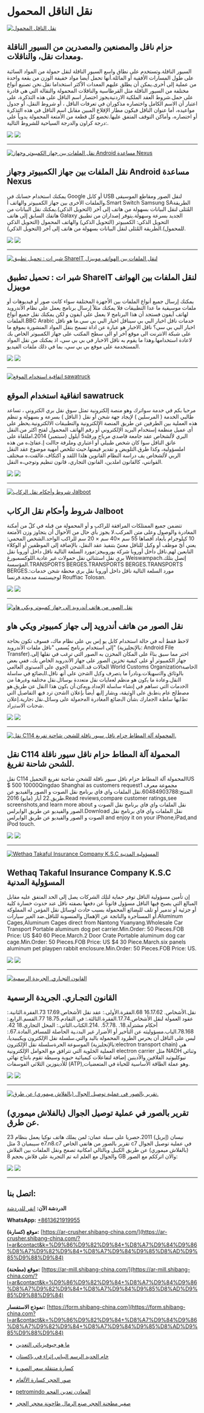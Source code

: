 # نقل الناقل المحمول

<a href="https://swt.shibang-china.com/?l=ar&img&k=%D9%86%D9%82%D9%84+%D8%A7%D9%84%D9%86%D8%A7%D9%82%D9%84+%D8%A7%D9%84%D9%85%D8%AD%D9%85%D9%88%D9%84" target="_blank">![نقل الناقل المحمول](http://static.shibang-china.com/all-800x300/898.jpg)</a>

## حزام ناقل والمصنعين والمصدرين من السيور الناقلة ومعدات نقل، والناقلات.
السيور الناقلة.وتستخدم على نطاق واسع السيور الناقلة لنقل حمولة من المواد السائبة على طول المسارات الأفقية أو المائلة.أنها تحمل أيضا مواد خفيفة الوزن من بقعة واحدة من عملية إلى أخرى.يمكن أن يطلق عليهم المعدات الأكثر استخداما نقل.نحن تصنيع أنواع مختلفة من السيور الناقلة مثل القرطاسية والناقلات المحمولة والنقالة التي هي قادرة على حمل.شروط العقد الملكية الاردنيةيجوز اختصار اسم الناقل على هذه التذكرة، على اعتبار أن الاسم الكامل واختصاره مذكوران في تعرفات الناقل ، أو شروط النقل، أو جدول مواعيده، أما عنوان الناقل فيكون مطار الإقلاع المبين مقابل اسم الناقل في هذه التذكرة أو اختصاره، وأماكن التوقف المتفق عليها.تخضع كل قطعة من الأمتعة المحمولة يدوياً على درجة كراون والدرجة السياحية للشروط التالية:.


<a href="https://whatsapp.shibangsoft.com/WhatsApp.php" target="_blank" title="WhatsApp">![](http://static.shibang-china.com/icon/whatsapp.png)</a> <a href="https://swt.shibang-china.com/?l=ar&icon&k=%D9%86%D9%82%D9%84+%D8%A7%D9%84%D9%86%D8%A7%D9%82%D9%84+%D8%A7%D9%84%D9%85%D8%AD%D9%85%D9%88%D9%84" target="_blank">![](http://static.shibang-china.com/icon/chat-ar.png)</a>

---

<a href="https://swt.shibang-china.com/?l=ar&img&k=%D9%86%D9%82%D9%84+%D8%A7%D9%84%D9%86%D8%A7%D9%82%D9%84+%D8%A7%D9%84%D9%85%D8%AD%D9%85%D9%88%D9%84" target="_blank">![نقل الملفات بين جهاز الكمبيوتر وجهاز Android مساعدة Nexus](http://static.shibang-china.com/all-800x300/1245.jpg)</a>

## نقل الملفات بين جهاز الكمبيوتر وجهاز Android مساعدة Nexus
يمكنك استخدام حسابك في Google أو كابل USB لنقل الصور ومقاطع الموسيقى والملفات الأخرى بين جهاز الكمبيوتر والهاتف أ.Smart Switch Samsung SAالطريقة المُثلى لنقل البيانات بسهولة من هاتف إلى آخر (التحويل الذكي).يمكنك نقل البيانات من هاتفك السابق إلى هاتف Galaxy الجديد بسرعة وسهولة.يتوفر إصداران من تطبيق التحويل الذكي: الكمبيوتر (التحويل الذكي) والهاتف المحمول (التحويل الذكي للمحمول).الطريقة المُثلى لنقل البيانات بسهولة من هاتف إلى آخر (التحويل الذكي).


<a href="https://whatsapp.shibangsoft.com/WhatsApp.php" target="_blank" title="WhatsApp">![](http://static.shibang-china.com/icon/whatsapp.png)</a> <a href="https://swt.shibang-china.com/?l=ar&icon&k=%D9%86%D9%82%D9%84+%D8%A7%D9%84%D9%86%D8%A7%D9%82%D9%84+%D8%A7%D9%84%D9%85%D8%AD%D9%85%D9%88%D9%84" target="_blank">![](http://static.shibang-china.com/icon/chat-ar.png)</a>

---

<a href="https://swt.shibang-china.com/?l=ar&img&k=%D9%86%D9%82%D9%84+%D8%A7%D9%84%D9%86%D8%A7%D9%82%D9%84+%D8%A7%D9%84%D9%85%D8%AD%D9%85%D9%88%D9%84" target="_blank">![شير ات : تحميل تطبيق ShareIT لنقل الملفات بين الهواتف موبيزل](http://static.shibang-china.com/all-800x300/1385.jpg)</a>

## شير ات : تحميل تطبيق ShareIT لنقل الملفات بين الهواتف موبيزل
يمكنك إرسال جميع أنواع الملفات بين الأجهزة المختلفة سواء كانت صور أو فيديوهات أو ملفات موسيقية ما عدا التطبيقات فلا يمكنك مثلاً إرسال برنامج يعمل علي نظام الأندرويد لهاتف آيفون فستجد أن هذا البرنامج لا يعمل علي آيفون و لكن يمكنك نقل جميع أنواع الملفات.BBC Arabic خدمات ناقل اخبار البي بي سيناقل اخبار البي بي سي.ما هو ناقل اخبار البي بي سي؟ ناقل الاخبار هو عبارة عن اداة تسمح بنقل المواد المنشورة بموقع ما على شبكة الانترنت الى موقع آخر او الى سطح المكتب على جهاز الكمبيوتر الخاص بك لاعادة استخدامها.وهذا ما يقوم به ناقل الاخبار في بي بي سي، اذ يمكنك من نقل المواد المستخدمة على موقع بي بي سي، بما في ذلك ملفات الفيديو.


<a href="https://whatsapp.shibangsoft.com/WhatsApp.php" target="_blank" title="WhatsApp">![](http://static.shibang-china.com/icon/whatsapp.png)</a> <a href="https://swt.shibang-china.com/?l=ar&icon&k=%D9%86%D9%82%D9%84+%D8%A7%D9%84%D9%86%D8%A7%D9%82%D9%84+%D8%A7%D9%84%D9%85%D8%AD%D9%85%D9%88%D9%84" target="_blank">![](http://static.shibang-china.com/icon/chat-ar.png)</a>

---

<a href="https://swt.shibang-china.com/?l=ar&img&k=%D9%86%D9%82%D9%84+%D8%A7%D9%84%D9%86%D8%A7%D9%82%D9%84+%D8%A7%D9%84%D9%85%D8%AD%D9%85%D9%88%D9%84" target="_blank">![اتفاقية استخدام الموقع sawatruck](http://static.shibang-china.com/all-800x300/130.jpg)</a>

## اتفاقية استخدام الموقع sawatruck
مرحبا بكم قي خدمة سواترك وهو منصة إلكترونية تمثل سوق نقل بري الكتروني ، تساعد طالبي الخدمة ( المرسلين ) لإيجاد جهة شحن أو نقل ( الناقل ) بسرعة و بسهولة و تنظم هذه العملية بين الطرفين عن طريق المنصة الإلكترونية والتطبيقات الالكترونية.يحظر على أى عميل منظمة إستخدام البريد الإلكتروني أو رقم الهاتف المحمول لفتح اكثر من.النقل البري لألشخاص عقد جامعة قاصدي مرباح ورقلة5 أيلول (سبتمبر) 2014.امللقاة على عاتق الناقل سوا كان شخص طبيلي أو اعتباري وملرفة حاالت إ.عفائ،ه من هذه املسؤولية، وكذا طرق.التلويض و تقدير قيمتها.حيث تتلخص أمهية موضوع عقد النقل الربي لألشخاص يف دراسة النظام القانوين هلذا اللقد و اكتكاف.عالقت،ه مبختلف القوانني، كالقانون املدين، القانون التجاري، قانون تنظيم وتوجي،ه النقل.


<a href="https://whatsapp.shibangsoft.com/WhatsApp.php" target="_blank" title="WhatsApp">![](http://static.shibang-china.com/icon/whatsapp.png)</a> <a href="https://swt.shibang-china.com/?l=ar&icon&k=%D9%86%D9%82%D9%84+%D8%A7%D9%84%D9%86%D8%A7%D9%82%D9%84+%D8%A7%D9%84%D9%85%D8%AD%D9%85%D9%88%D9%84" target="_blank">![](http://static.shibang-china.com/icon/chat-ar.png)</a>

---

<a href="https://swt.shibang-china.com/?l=ar&img&k=%D9%86%D9%82%D9%84+%D8%A7%D9%84%D9%86%D8%A7%D9%82%D9%84+%D8%A7%D9%84%D9%85%D8%AD%D9%85%D9%88%D9%84" target="_blank">![شروط وأحكام نقل الركاب Jalboot](http://static.shibang-china.com/all-800x300/488.jpg)</a>

## شروط وأحكام نقل الركاب Jalboot
تتضمن جميع الممتلكات المرافقة للراكب و أو المحمولة من قبله في كلّ من أمكنة المغادرة والوصول وعلى متن المركب.لا يجوز بأي حال من الأحوال أن يتجاوز وزن الأمتعة 10 كيلوجرام بأبعاد أقصاها 55 سم ×40 سم × 20 سم للراكب الواحد.الشخص المحمي: يعني أيّ موظف أو وكيل للناقل معنيّ بتنفيذ عقد النقل، بالإضافة إلى الموظفين أو الوكلاء التابعين لهم.ناقل داخل أوروبا شركة يوروبيجز:مورد السلعة التالية ناقل داخل أوروبا نقل بري نقل استثنائي نقل حمولات غير عادية.اللوكسمبورغ Weiswampach.إتصل بتلك المؤسسة.TRANSPORTS BERGES.TRANSPORTS BERGES.TRANSPORTS BERGES.:مورد السلعة التالية ناقل داخل أوروبا نقل بري محطة شحن خدمات لوجيستسة مدمجة.فرنسا Rouffiac Tolosan.


<a href="https://whatsapp.shibangsoft.com/WhatsApp.php" target="_blank" title="WhatsApp">![](http://static.shibang-china.com/icon/whatsapp.png)</a> <a href="https://swt.shibang-china.com/?l=ar&icon&k=%D9%86%D9%82%D9%84+%D8%A7%D9%84%D9%86%D8%A7%D9%82%D9%84+%D8%A7%D9%84%D9%85%D8%AD%D9%85%D9%88%D9%84" target="_blank">![](http://static.shibang-china.com/icon/chat-ar.png)</a>

---

<a href="https://swt.shibang-china.com/?l=ar&img&k=%D9%86%D9%82%D9%84+%D8%A7%D9%84%D9%86%D8%A7%D9%82%D9%84+%D8%A7%D9%84%D9%85%D8%AD%D9%85%D9%88%D9%84" target="_blank">![نقل الصور من هاتف أندرويد إلى جهاز كمبيوتر ويكي هاو](http://static.shibang-china.com/all-800x300/503.jpg)</a>

## نقل الصور من هاتف أندرويد إلى جهاز كمبيوتر ويكي هاو
لاحظ فقط أنه في حالة استخدام كابل يو إس بي على نظام ماك، فسوف تكون بحاجة إلى استخدام برنامج يُسمى &quot;ناقل ملفات الأندرويد&quot; (بالإنجليزية: Android File Transfer).اختر مما سبق بناءً على المكان المخزن به الصور التي ترغب في نقلها إلى جهاز الكمبيوتر أو على كيفية تخزين الصور على جهاز الأندرويد الخاص بك، ففي بعض الحالات قد.اﻟﺷﺣن اﻟﺟوي ﻋﻟﯽ اﻟﻣﺳﺗوى اﻟﻌﺎﻟﻣﻲ World Customs Organizationاﻟﺧﺎﺻﺔ ﺑﺎﻟوﺛﺎﺋق واﻟﺗﺳﮭﯾﻼت.وﻧﺎدراَ ﻣﺎ ﯾﺗﺻرف وﮐﯾل اﻟﺷﺣن ﻋﻟﯽ أﻧﮫ ﻧﺎﻗل.ﻟﻟﺑﺿﺎﺋﻊ ﻓﻲ ﺳﻟﺳﻟﺔ اﻟﻧﻘل.وﻋﺎدة ﻣﺎ ﯾﮐون ھو ﻣﻧظم ﻟﻌﻣﻟﯾﺎت ﻧﻘل ﻣﺗﻌددة ﺑوﺳﺎﺋل.ﻧﻘل ﻣﺧﺗﻟﻔﺔ وﻏﯾرھﺎ ﻣن اﻟﺧدﻣﺎت اﻟﺗﻲ ﺗﺳﺎھم ﻓﻲ إﻧﺷﺎء ﺳﻟﺳﻟﺔ اﻹﻣداد.وﯾﻣﮐن.أن ﯾﮐون ھذا اﻟﻧﻘل ﻋن طرﯾق.ھو ﻣﺻطﻟﺢ ﻋﺎم ﯾﻧطﺑق ﻋﻟﯽ اﻟوﺛﯾﻘﺔ، وﯾﺷﺎر إﻟﯾﮫ أﯾﺿﺎً ﺑﺈﻋﻼن اﻟﺷﺣن ﺗرد ﻓﯾﮫ اﻟﺗﻔﺎﺻﯾل اﻟﺗﻲ ﺗطﻟﺑﮭﺎ ﺳﻟطﺔ اﻟﺟﻣﺎرك ﺑﺷﺄن اﻟﺑﺿﺎﺋﻊ اﻟﻣﻐﺎدرة اﻟﻣﺣﻣوﻟﺔ ﻋﻟﯽ وﺳﺎﺋل.ﻧﻘل ﺗﺟﺎرﯾﺔ.إﻋﻼن ﺷﺣﻧﺎت اﻻﺳﺗﯾراد.


<a href="https://whatsapp.shibangsoft.com/WhatsApp.php" target="_blank" title="WhatsApp">![](http://static.shibang-china.com/icon/whatsapp.png)</a> <a href="https://swt.shibang-china.com/?l=ar&icon&k=%D9%86%D9%82%D9%84+%D8%A7%D9%84%D9%86%D8%A7%D9%82%D9%84+%D8%A7%D9%84%D9%85%D8%AD%D9%85%D9%88%D9%84" target="_blank">![](http://static.shibang-china.com/icon/chat-ar.png)</a>

---

<a href="https://swt.shibang-china.com/?l=ar&img&k=%D9%86%D9%82%D9%84+%D8%A7%D9%84%D9%86%D8%A7%D9%82%D9%84+%D8%A7%D9%84%D9%85%D8%AD%D9%85%D9%88%D9%84" target="_blank">![نقل C114 المحمولة آلة المطاط حزام ناقل سيور ناقلة للشحن شاحنة تفريغ.](http://static.shibang-china.com/all-800x300/713.jpg)</a>

## نقل C114 المحمولة آلة المطاط حزام ناقل سيور ناقلة للشحن شاحنة تفريغ.
نقل C114 المحمولة آلة المطاط حزام ناقل سيور ناقلة للشحن شاحنة تفريغ التحميلUS $ 500 10000Qingdao Shanghai as customers request1 مجموعة معرف المنتج:60484903788.نقل الملفات واي فاي برنامج نقل الصوت و الصور والفيديو عن طريق.22 أيار (مايو) 2016.Read reviews,compare customer ratings,see screenshots,and learn more about نقل الملفات واي فاي برنامج نقل الصوت و الصور والفيديو عن طريق الوايرلس.Download نقل الملفات واي فاي برنامج نقل الصوت و الصور والفيديو عن طريق الوايرلس and enjoy it on your iPhone,iPad,and iPod touch.


<a href="https://whatsapp.shibangsoft.com/WhatsApp.php" target="_blank" title="WhatsApp">![](http://static.shibang-china.com/icon/whatsapp.png)</a> <a href="https://swt.shibang-china.com/?l=ar&icon&k=%D9%86%D9%82%D9%84+%D8%A7%D9%84%D9%86%D8%A7%D9%82%D9%84+%D8%A7%D9%84%D9%85%D8%AD%D9%85%D9%88%D9%84" target="_blank">![](http://static.shibang-china.com/icon/chat-ar.png)</a>

---

<a href="https://swt.shibang-china.com/?l=ar&img&k=%D9%86%D9%82%D9%84+%D8%A7%D9%84%D9%86%D8%A7%D9%82%D9%84+%D8%A7%D9%84%D9%85%D8%AD%D9%85%D9%88%D9%84" target="_blank">![Wethaq Takaful Insurance Company K.S.C المسؤولية المدنية](http://static.shibang-china.com/all-800x300/1212.jpg)</a>

## Wethaq Takaful Insurance Company K.S.C المسؤولية المدنية
إن تأمين مسؤولية الناقل توفر حماية لتلك الشركات يصل إلى الحد المتفق عليه مقابل المبالغ التي يصبح فيها الناقل مسؤول قانوناً عن دفعها بصفته ناقل عند حدوث خسارة كلية أو جزئية أو تدمير أو تلف للبضائع المحمولة بسبب حادث لوسائل نقل المؤمن له المملوكة أو المستأجرة والناتجة عن الإهمال والمنسوبة للناقل.ضد الغير سيارات.Aluminum Cages,Aluminum Cages direct from Nantong Yuanyang.Wholesale Car Transport Portable aluminum dog pet carrier.Min.Order: 50 Pieces.FOB Price: US $40 60 Piece.March.2 Door Crate Portable aluminum dog car cage.Min.Order: 50 Pieces.FOB Price: US $4 30 Piece.March.six panels aluminum pet playpen rabbit enclosure.Min.Order: 50 Pieces.FOB Price: US.


<a href="https://whatsapp.shibangsoft.com/WhatsApp.php" target="_blank" title="WhatsApp">![](http://static.shibang-china.com/icon/whatsapp.png)</a> <a href="https://swt.shibang-china.com/?l=ar&icon&k=%D9%86%D9%82%D9%84+%D8%A7%D9%84%D9%86%D8%A7%D9%82%D9%84+%D8%A7%D9%84%D9%85%D8%AD%D9%85%D9%88%D9%84" target="_blank">![](http://static.shibang-china.com/icon/chat-ar.png)</a>

---

<a href="https://swt.shibang-china.com/?l=ar&img&k=%D9%86%D9%82%D9%84+%D8%A7%D9%84%D9%86%D8%A7%D9%82%D9%84+%D8%A7%D9%84%D9%85%D8%AD%D9%85%D9%88%D9%84" target="_blank">![القانون التجـاري. الجريدة الرسمية](http://static.shibang-china.com/all-800x300/1281.jpg)</a>

## القانون التجـاري. الجريدة الرسمية
ﻧﻘﻞ.اﻷﺷﺨﺎص. 16.17.62 68.اﻟﻔﻘﺮة.اﻷوﻟﻰ.: ﻋﻘﺪ ﻧﻘﻞ اﻷﺷﺨﺎص.17.69 73.اﻟﻔﻘﺮة.اﻟﺜﺎﻧﻴﺔ.: ﻋﻘﻮد اﻟﻌﻤﻮﻟﺔ ﻟﻨﻘﻞ اﻷﺷﺨﺎص.17.74.اﻟﻔﻘﺮة.اﻟﺜﺎﻟﺜﺔ.: ﻓﻲ اﻟﺘﻘﺎدم.18.75 77.اﻟﻘﺴﻢ.اﻟﺮاﺑﻊ.: أﺣﻜﺎم ﻣﺸﺘﺮآﺔ.18. .57.78. .214.اﻟﻜﺘﺎب.اﻟﺜﺎﻧﻲ.: اﻟﻤﺤﻞ اﻟﺘﺠﺎري.18 42. 78.168.اﻟﺒﺎب.ﻣﺴﺆوﻟﻴﺘﻪ ﻋﻦ اﻟﺘﺄﺧﻴﺮ أو اﻷﺿﺮار ﻏﻴﺮ اﻟﺒﺪﻧ.ﻴﺔ اﻟﺤﺎﺻﻠﺔ ﻟﻠﻤﺴﺎﻓﺮ.اﻟﻤﺎدة.67.: ﻟﻴﺲ ﻋﻠﻰ اﻟﻨﺎﻗﻞ أن ﻳﺤﺮس اﻟﻄﺮود اﻟﻤﺤﻤﻮﻟﺔ ﺑﺎﻟﻴﺪ واﻟﺘﻲ.سلسلة نقل الإلكترون ويكيبيديا، الموسوعة الحرةسلسلة نقل الإلكترون (بالإنجليزية:electron transport chain) هي العملية الخلوية التي تترافق مع الحوامل الإلكترونية electron carrier مثل NADH وثنائي نيوكليوتيد الفلافين والأدينين إضافة لتفاعلات كيميائية حيوية وسيطة تقوم بانتاج نهائي للأدينوزين الثلاثي الفوسفات (ATP),وهو عملة الطاقة الأساسية للحياة في المتعضيات.


<a href="https://whatsapp.shibangsoft.com/WhatsApp.php" target="_blank" title="WhatsApp">![](http://static.shibang-china.com/icon/whatsapp.png)</a> <a href="https://swt.shibang-china.com/?l=ar&icon&k=%D9%86%D9%82%D9%84+%D8%A7%D9%84%D9%86%D8%A7%D9%82%D9%84+%D8%A7%D9%84%D9%85%D8%AD%D9%85%D9%88%D9%84" target="_blank">![](http://static.shibang-china.com/icon/chat-ar.png)</a>

---

<a href="https://swt.shibang-china.com/?l=ar&img&k=%D9%86%D9%82%D9%84+%D8%A7%D9%84%D9%86%D8%A7%D9%82%D9%84+%D8%A7%D9%84%D9%85%D8%AD%D9%85%D9%88%D9%84" target="_blank">![تقرير بالصور في عملية توصيل الجوال (بالفلاش ميموري) عن طرق.](http://static.shibang-china.com/all-800x300/612.jpg)</a>

## تقرير بالصور في عملية توصيل الجوال (بالفلاش ميموري) عن طرق.
23 نيسان (إبريل) 2011.حصريا على سبلة عمان: لمن يملك هاتف نوكيا يعمل بنظام سيبميان 3 مثل e7.n8.c7 تقرير بالصور من هاتفي الخاص c7 في عملية توصيل الجوال (بالفلاش ميموري) عن طريق الكيبل وبالتالي امكانية تصفح ونقل الملفات بين الفلاش والجوال مع العلم انه تم التجربة على فلاش بحجم 8 GB والان اترككم مع الصور:

<a href="https://whatsapp.shibangsoft.com/WhatsApp.php" target="_blank" title="WhatsApp">![](http://static.shibang-china.com/icon/whatsapp.png)</a> <a href="https://swt.shibang-china.com/?l=ar&icon&k=%D9%86%D9%82%D9%84+%D8%A7%D9%84%D9%86%D8%A7%D9%82%D9%84+%D8%A7%D9%84%D9%85%D8%AD%D9%85%D9%88%D9%84" target="_blank">![](http://static.shibang-china.com/icon/chat-ar.png)</a>

---
## اتصل بنا:

**الدردشة الآن:** [انقر للدردشة](https://swt.shibang-china.com?l=ar&contact&k=%D9%86%D9%82%D9%84+%D8%A7%D9%84%D9%86%D8%A7%D9%82%D9%84+%D8%A7%D9%84%D9%85%D8%AD%D9%85%D9%88%D9%84)

**WhatsApp:**  [+8613621919955](https://whatsapp.shibangsoft.com/WhatsApp.php)

**موقع (كسارة):** [https://ar-crusher.shibang-china.com/](https://ar-crusher.shibang-china.com/?l=ar&contact&k=%D9%86%D9%82%D9%84+%D8%A7%D9%84%D9%86%D8%A7%D9%82%D9%84+%D8%A7%D9%84%D9%85%D8%AD%D9%85%D9%88%D9%84)

**موقع (مطحنة):** [https://ar-mill.shibang-china.com/](https://ar-mill.shibang-china.com/?l=ar&contact&k=%D9%86%D9%82%D9%84+%D8%A7%D9%84%D9%86%D8%A7%D9%82%D9%84+%D8%A7%D9%84%D9%85%D8%AD%D9%85%D9%88%D9%84)

**نموذج الاستفسار:** [https://form.shibang-china.com](https://form.shibang-china.com?l=ar&contact&k=%D9%86%D9%82%D9%84+%D8%A7%D9%84%D9%86%D8%A7%D9%82%D9%84+%D8%A7%D9%84%D9%85%D8%AD%D9%85%D9%88%D9%84)

* [ما هو جيوفيزيائي التعدين](../27/%D9%85%D8%A7%20%D9%87%D9%88%20%D8%AC%D9%8A%D9%88%D9%81%D9%8A%D8%B2%D9%8A%D8%A7%D8%A6%D9%8A%20%D8%A7%D9%84%D8%AA%D8%B9%D8%AF%D9%8A%D9%86.md)

* [خام الحديد الرسم البياني إثراء في باكستان](../27/%D8%AE%D8%A7%D9%85%20%D8%A7%D9%84%D8%AD%D8%AF%D9%8A%D8%AF%20%D8%A7%D9%84%D8%B1%D8%B3%D9%85%20%D8%A7%D9%84%D8%A8%D9%8A%D8%A7%D9%86%D9%8A%20%D8%A5%D8%AB%D8%B1%D8%A7%D8%A1%20%D9%81%D9%8A%20%D8%A8%D8%A7%D9%83%D8%B3%D8%AA%D8%A7%D9%86.md)

* [كسارة متنقلة سعر الصورة](../30/%D9%83%D8%B3%D8%A7%D8%B1%D8%A9%20%D9%85%D8%AA%D9%86%D9%82%D9%84%D8%A9%20%D8%B3%D8%B9%D8%B1%20%D8%A7%D9%84%D8%B5%D9%88%D8%B1%D8%A9.md)

* [صور الحجر كسارة الألغام](../28/%D8%B5%D9%88%D8%B1%20%D8%A7%D9%84%D8%AD%D8%AC%D8%B1%20%D9%83%D8%B3%D8%A7%D8%B1%D8%A9%20%D8%A7%D9%84%D8%A3%D9%84%D8%BA%D8%A7%D9%85.md)

* [petromindo المعادن تعدين الفحم](../28/petromindo%20%D8%A7%D9%84%D9%85%D8%B9%D8%A7%D8%AF%D9%86%20%D8%AA%D8%B9%D8%AF%D9%8A%D9%86%20%D8%A7%D9%84%D9%81%D8%AD%D9%85.md)

* [صغير مطحنة الحجر صنع الرمال طاحونة محجر الحجر](../29/%D8%B5%D8%BA%D9%8A%D8%B1%20%D9%85%D8%B7%D8%AD%D9%86%D8%A9%20%D8%A7%D9%84%D8%AD%D8%AC%D8%B1%20%D8%B5%D9%86%D8%B9%20%D8%A7%D9%84%D8%B1%D9%85%D8%A7%D9%84%20%D8%B7%D8%A7%D8%AD%D9%88%D9%86%D8%A9%20%D9%85%D8%AD%D8%AC%D8%B1%20%D8%A7%D9%84%D8%AD%D8%AC%D8%B1.md)